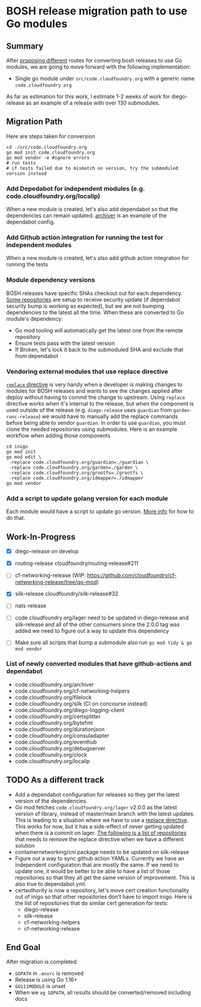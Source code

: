 # BOSH release migration path to use Go modules

## Summary

After [proposing
different](https://docs.google.com/document/d/1MeiXIqzsj_j1ziYAfhVXfCCFJLiKhi7HiOyF3g-7Wpk/edit#heading=h.9jamy725425y)
routes for converting bosh releases to use Go modules, we are going to move
forward with the following implementation:

- Single go module under `src/code.cloudfoundry.org` with a generic name
  `code.cloudfoundry.org`

As far as estimation for this work, I estimate 1-2 weeks of work for
diego-release as an example of a release with over 130 submodules.

## Migration Path

Here are steps taken for conversion

```
cd ./src/code.cloudfoundry.org
go mod init code.cloudfoundry.org
go mod vendor -e #ignore errors
# run tests
# if tests failed due to mismatch on version, try the submoduled version instead
```

### Add Depedabot for independent modules (e.g. code.cloudfoundry.org/localip)

When a new module is created, let's also add dependabot so that the dependencies
can remain updated.
[archiver](https://github.com/cloudfoundry/archiver/blob/2762da2677ce6ba931a6e9fff947c7541f470615/.dependabot/config.yml)
is an example of the dependabot config.

### Add Github action integration for running the test for independent modules

When a new module is created, let's also add github action integration for
running the tests

### Module dependency versions

BOSH releases have specific SHAs checkout out for each dependency. [Some
repositories](https://github.com/cloudfoundry/diego-release/blob/68b60677acffd6ab241e2698f581c52f5da3ed83/.dependabot/config.yml)
are setup to receive security update (if dependabot security bump is working as
expected), but we are not bumping dependencies to the latest all the time.  When
these are converted to Go module's dependency:

- Go mod tooling will automatically get the latest one from the remote
  repository
- Ensure tests pass with the latest version
- If Broken, let's lock it back to the submoduled SHA and exclude that from
  dependabot


### Vendoring external modules that use replace directive

[`replace`
directive](https://thewebivore.com/using-replace-in-go-mod-to-point-to-your-local-module/)
is very handy when a developer is making changes to modules for BOSH releases
and wants to see the changes applied after deploy without having to commit the
change to upstream. Using `replace` directive works when it's internal to the
release, but when the component is used outside of the release (e.g.
`diego-release` uses `guardian` from `garden-runc-release`) we would have to
manually add the replace commands before being able to vendor `guardian`. In
order to use `guardian`, you must clone the needed repositories using submodules. Here
is an example workflow when adding those components

```
cd inigo
go mod init
go mod edit \
 -replace code.cloudfoundry.org/guardian=./guardian \
 -replace code.cloudfoundry.org/garden=./garden \
 -replace code.cloudfoundry.org/grootfs=./grootfs \
 -replace code.cloudfoundry.org/idmapper=./idmapper
go mod vendor
```

### Add a script to update golang version for each module

Each module would have a script to update go version. [More
info](https://golang.org/ref/mod#go-mod-file-go) for how to do that.


## Work-In-Progress

- [x] diego-release on develop
- [x] routing-release cloudfoundry/routing-release#211
- [ ] cf-networking-release
  (WIP: https://github.com/cloudfoundry/cf-networking-release/tree/go-mod)
- [x] silk-release cloudfoundry/silk-release#32
- [ ] nats-release

- [ ] code.cloudfoundry.org/lager need to be updated in diego-release and
  silk-release and all of the other consumers since the 2.0.0 tag was added we
  need to figure out a way to update this dependency
- [ ] Make sure all scripts that bump a submodule also run `go mod tidy & go mod
  vendor`

### List of newly converted modules that have github-actions and dependabot
- code.cloudfoundry.org/archiver
- code.cloudfoundry.org/cf-networking-helpers
- code.cloudfoundry.org/filelock
- code.cloudfoundry.org/silk (CI on concourse instead)
- code.cloudfoundry.org/diego-logging-client
- code.cloudfoundry.org/certsplitter
- code.cloudfoundry.org/bytefmt
- code.cloudfoundry.org/durationjson
- code.cloudfoundry.org/consuladapter
- code.cloudfoundry.org/eventhub
- code.cloudfoundry.org/debugserver
- code.cloudfoundry.org/clock
- code.cloudfoundry.org/localip

## TODO As a different track
- Add a dependabot configuration for releases so they get the latest version of
  the dependencies.
- Go mod fetches `code.cloudfoundry.org/lager` v2.0.0 as the latest version of
  library, instead of master/main branch with the latest updates. This is leading to
  a situation where we have to use a [replace
  directive](https://github.com/cloudfoundry/diego-release/blob/2eb134ea1227064fd4fc15671a34552a20a6e3f3/src/code.cloudfoundry.org/go.mod#L13).
  This works for now, but it has a side-effect of never getting updated when
  there is a commit on lager. [The following is a list of
  repositories](https://pkg.go.dev/code.cloudfoundry.org/lager?tab=importedby) that
  needs to remove the replace directive when we have a different solution
- containernetworking/cni package needs to be updated on silk-release
- Figure out a way to sync github action YAMLs. Currently we have an independent
  configuration that are mostly the same. If we need to update one, it would be
  better to be able to have a list of those repositories so that they all get
  the same version of improvement. This is also true to dependabot.yml.
- certauthority is now a repository, let's move cert creation functionality out
  of inigo so that other repositories don't have to import inigo. Here is the
  list of repositories that do similar cert generation for tests:
    - diego-release
    - silk-release
    - cf-networking-helpers
    - cf-networking-release

## End Goal

After migration is completed:

- `GOPATH` in `.envrc` is removed
- Release is using Go 1.16+
- `GO111MODULE` is unset
- When we `ag GOPATH`, all results should be converted/removed including docs
